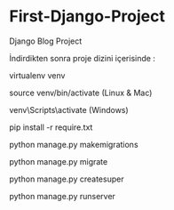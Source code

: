 # First-Django-Project
Django Blog Project

İndirdikten sonra proje dizini içerisinde :

virtualenv venv

source venv/bin/activate (Linux & Mac)

venv\Scripts\activate (Windows)

pip install -r require.txt

python manage.py makemigrations

python manage.py migrate

python manage.py createsuper

python manage.py runserver
